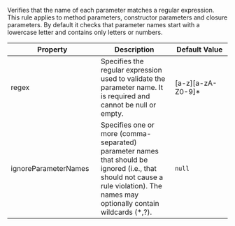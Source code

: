 Verifies that the name of each parameter matches a regular expression.
This rule applies to method parameters, constructor parameters and
closure parameters. By default it checks that parameter names start with
a lowercase letter and contains only letters or numbers.

<table>
<colgroup>
<col style="width: 40%" />
<col style="width: 33%" />
<col style="width: 25%" />
</colgroup>
<thead>
<tr class="header">
<th>Property</th>
<th>Description</th>
<th>Default Value</th>
</tr>
</thead>
<tbody>
<tr class="odd">
<td>regex</td>
<td>Specifies the regular expression used to validate the parameter
name. It is required and cannot be null or empty.</td>
<td>[a-z][a-zA-Z0-9]*</td>
</tr>
<tr class="even">
<td>ignoreParameterNames</td>
<td>Specifies one or more (comma-separated) parameter names that should
be ignored (i.e., that should not cause a rule violation). The names may
optionally contain wildcards (*,?).</td>
<td><code>null</code></td>
</tr>
</tbody>
</table>
